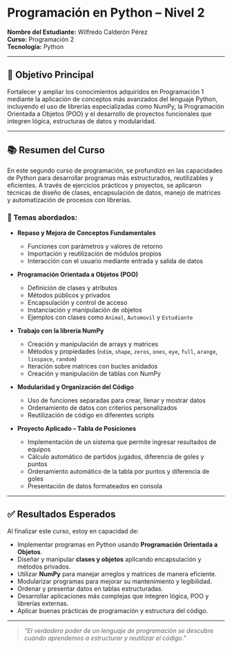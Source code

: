 # Programación en Python – Nivel 2

**Nombre del Estudiante:** Wilfredo Calderón Pérez  
**Curso:** Programación 2  
**Tecnología:** Python  

---

## 🎯 Objetivo Principal

Fortalecer y ampliar los conocimientos adquiridos en Programación 1 mediante la aplicación de conceptos más avanzados del lenguaje Python, incluyendo el uso de librerías especializadas como NumPy, la Programación Orientada a Objetos (POO) y el desarrollo de proyectos funcionales que integren lógica, estructuras de datos y modularidad.

---

## 📚 Resumen del Curso

En este segundo curso de programación, se profundizó en las capacidades de Python para desarrollar programas más estructurados, reutilizables y eficientes. A través de ejercicios prácticos y proyectos, se aplicaron técnicas de diseño de clases, encapsulación de datos, manejo de matrices y automatización de procesos con librerías.

### 🧠 Temas abordados:

- **Repaso y Mejora de Conceptos Fundamentales**
  - Funciones con parámetros y valores de retorno
  - Importación y reutilización de módulos propios
  - Interacción con el usuario mediante entrada y salida de datos

- **Programación Orientada a Objetos (POO)**
  - Definición de clases y atributos
  - Métodos públicos y privados
  - Encapsulación y control de acceso
  - Instanciación y manipulación de objetos
  - Ejemplos con clases como `Animal`, `Automovil` y `Estudiante`

- **Trabajo con la librería NumPy**
  - Creación y manipulación de arrays y matrices
  - Métodos y propiedades (`ndim`, `shape`, `zeros`, `ones`, `eye`, `full`, `arange`, `linspace`, `random`)
  - Iteración sobre matrices con bucles anidados
  - Creación y manipulación de tablas con NumPy

- **Modularidad y Organización del Código**
  - Uso de funciones separadas para crear, llenar y mostrar datos
  - Ordenamiento de datos con criterios personalizados
  - Reutilización de código en diferentes scripts

- **Proyecto Aplicado – Tabla de Posiciones**
  - Implementación de un sistema que permite ingresar resultados de equipos
  - Cálculo automático de partidos jugados, diferencia de goles y puntos
  - Ordenamiento automático de la tabla por puntos y diferencia de goles
  - Presentación de datos formateados en consola

---

## ✅ Resultados Esperados

Al finalizar este curso, estoy en capacidad de:

- Implementar programas en Python usando **Programación Orientada a Objetos**.
- Diseñar y manipular **clases y objetos** aplicando encapsulación y métodos privados.
- Utilizar **NumPy** para manejar arreglos y matrices de manera eficiente.
- Modularizar programas para mejorar su mantenimiento y legibilidad.
- Ordenar y presentar datos en tablas estructuradas.
- Desarrollar aplicaciones más complejas que integren lógica, POO y librerías externas.
- Aplicar buenas prácticas de programación y estructura del código.

---

> _"El verdadero poder de un lenguaje de programación se descubre cuando aprendemos a estructurar y reutilizar el código."_  
